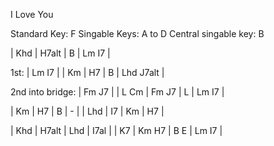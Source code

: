 I Love You


Standard Key: F
Singable Keys: A to D
Central singable key: B


| Khd    | H7alt  | B      | Lm     I7 |

1st:
                           | Lm     I7 |
| Km     | H7     | B      | Lhd J7alt |
       
2nd into bridge:
                           | Fm    J7  |
| L   Cm | Fm J7  | L      | Lm    I7  |



| Km     | H7     | B      | -         |
| Lhd    | I7     | Km     | H7        |



| Khd    | H7alt  | Lhd    | I7al      |
| K7     | Km  H7 | B   E  | Lm   I7   |


